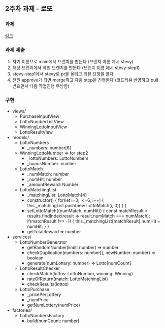 ## 2주차 과제 - 로또

### 과제
[링크](https://www.notion.so/Lotto-4003ffd7096e461dbc6f790f60d61157)

### 과제 제출
1. 자기 이름으로 main에서 브랜치를 만든다 (브랜치 이름 예시 stevy)
2. 해당 브랜치에서 작업 브랜치를 만든다 (브랜치 이름 예시 stevy-step1)
3. stevy-step1에서 stevy로 pr을 올리고 리뷰 요청을 한다
4. 전원 approve가 되면 merge하고 다음 step을 진행한다 (코드리뷰 반영하고 pull 받으면서 다음 작업진행 무방함)

### 구현
- views/
    - PurchaseInputView
    - LottoNumberListView
    - WinningLottoInputView
    - LottoResultView
- models/
    - LottoNumbers
        - _numbers: number[6]
    - WinningLottoNumber => for step2
        - _lottoNumbers: LottoNumbers
        - _bonusNumber: number
    - LottoMatch
        - _numMatch: number
        - _numHit: number
        - _amountReward: Number
    - LottoMatchingList
        - _matchingList: LottoMatch[4]
        - constructor() {
            for(let i=3; i<=6; i++) {
                this._matchingList.push(new LottoMatch(i, 0))
            }
        }
        - setLottoMatch({numMatch, numHit}) {
            const matchResult = results.findIndex(result => result.numMatch === numMatch);
            if(matchResult !== -1) {
                this._matchingList[matchResult].numHit = numHit;
            }
        }
        - getTotalReward => number
- services/
    - LottoNumberGenerator
        - getRandomNumber(limit: number) => number
        - checkDuplication(numbers: number[], newNumber: number) => boolean
        - generate(numLottery: number) => Lotto[numCount]
    - LottoResultChecker
        - checkMatch(lottos: LottoNumber, winning: Winning)
        - rateOfReturn(match: LottoMatchingList) 
        - checkResults(lottos)
    - LottoPurchase
        - _pricePerLottery
        - _numPrice
        - getNumLottery(numPrice)
- factories/
    - LottoNumbersFactory
        - build(numCount: number)
